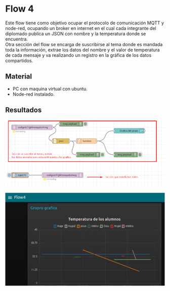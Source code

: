 # Flow 4

Este flow tiene como objetivo ocupar el protocolo de comunicación MQTT y node-red, ocupando un broker en internet en el cual cada integrante del diplomado publica un JSON con nombre y la temperatura donde se encuentra.  
Otra sección del flow se encarga de suscribirse al tema donde es mandada toda la información, extrae los datos del nombre y el valor de temperatura de cada mensaje y va realizando un registro en la gráfica de los datos compartidos.

## Material

- PC con maquina virtual con ubuntu.
- Node-red instalado.

## Resultados
![Flow 4](https://github.com/angelumoca21/SamsungInnovationCampus/blob/main/flow4/imagenes/flow4.png)

![Flow 4 Dashboard](https://github.com/angelumoca21/SamsungInnovationCampus/blob/main/flow4/imagenes/flow4Dash.png)